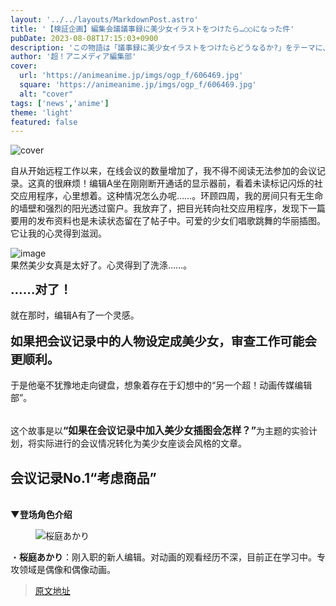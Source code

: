 ```yaml
---
layout: '../../layouts/MarkdownPost.astro'
title: '【検証企画】編集会議議事録に美少女イラストをつけたら…○○になった件'
pubDate: 2023-08-08T17:15:03+0900
description: 'この物語は「議事録に美少女イラストをつけたらどうなるか?」をテーマに、実際に行われた会議の様子を美少女座談会風の記事に変換する実験企画である。'
author: '超！アニメディア編集部'
cover:
  url: 'https://animeanime.jp/imgs/ogp_f/606469.jpg'
  square: 'https://animeanime.jp/imgs/ogp_f/606469.jpg'
  alt: "cover"
tags: ['news','anime']
theme: 'light'
featured: false
---
```


![cover](https://animeanime.jp/imgs/ogp_f/606469.jpg)

自从开始远程工作以来，在线会议的数量增加了，我不得不阅读无法参加的会议记录。这真的很麻烦！编辑A坐在刚刚断开通话的显示器前，看着未读标记闪烁的社交应用程序，心里想着。这种情况怎么办呢……。环顾四周，我的房间只有无生命的墙壁和强烈的阳光透过窗户。我放弃了，把目光转向社交应用程序，发现下一篇要用的发布资料也是未读状态留在了帖子中。可爱的少女们唱歌跳舞的华丽插图。它让我的心灵得到滋润。

![image](https://example.com/image.jpg)
<br>果然美少女真是太好了。心灵得到了洗涤……。<br></p><p><span style="font-weight:bold; font-size:140%">……对了！</span><br><br>就在那时，编辑A有了一个灵感。<br><br><span style="font-weight:bold; font-size:140%">如果把会议记录中的人物设定成美少女，审查工作可能会更顺利。</span><br><br>于是他毫不犹豫地走向键盘，想象着存在于幻想中的“另一个超！动画传媒编辑部”。<br><br></p><p>这个故事是以<span class="underline"><span style="font-weight:bold; font-size:110%">“如果在会议记录中加入美少女插图会怎样？”</span></span>为主题的实验计划，将实际进行的会议情况转化为美少女座谈会风格的文章。</p><h2 id="">会议记录No.1“考虑商品”</h2><p><br><b>▼登场角色介绍</b></p><figure class="ctms-editor-image">![桜庭あかり](/imgs/zoom/606476.png)</figure><p>・<b>桜庭あかり</b>：刚入职的新人编辑。对动画的观看经历不深，目前正在学习中。专攻领域是偶像和偶像动画。

>[原文地址](https://animeanime.jp/article/2023/08/08/79161.html)  